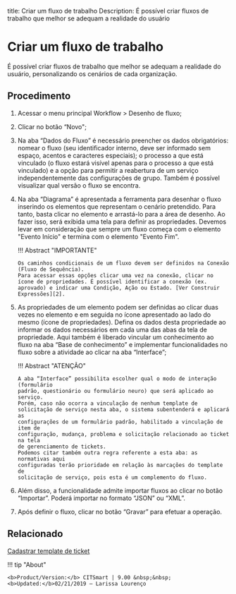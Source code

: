 title: Criar um fluxo de trabalho
Description: É possível criar fluxos de trabalho que melhor se adequam a realidade do usuário

# Criar um fluxo de trabalho

 É possível criar fluxos de trabalho que melhor se adequam a realidade do usuário, personalizando os cenários de cada organização.

Procedimento
------------

1.  Acessar o menu principal Workflow > Desenho de fluxo;

2.  Clicar no botão “Novo";

3.  Na aba “Dados do Fluxo” é necessário preencher os dados obrigatórios: nomear
    o fluxo (seu identificador interno, deve ser informado sem espaço, acentos e
    caracteres especiais); o processo a que está vinculado (o fluxo estará
    visível apenas para o processo a que está vinculado) e a opção para permitir
    a reabertura de um serviço independentemente das configurações de grupo.
    Também é possível visualizar qual versão o fluxo se encontra.

4.  Na aba “Diagrama” é apresentada a ferramenta para desenhar o fluxo inserindo os
    elementos que representam o cenário pretendido. Para tanto, basta clicar no
    elemento e arrastá-lo para a área de desenho. Ao fazer isso, será exibida
    uma tela para definir as propriedades. Devemos levar em consideração que sempre
    um fluxo começa com o elemento "Evento Início" e termina com o elemento "Evento Fim".

    !!! Abstract "IMPORTANTE"
    
        Os caminhos condicionais de um fluxo devem ser definidos na Conexão (Fluxo de Sequência). 
        Para acessar essas opções clicar uma vez na conexão, clicar no ícone de propriedades. É possível identificar a conexão (ex. aprovado) e indicar uma Condição, Ação ou Estado. [Ver Construir Expressões][2].
	

5.  As propriedades de um elemento podem ser definidas ao clicar duas
    vezes no elemento e em seguida no ícone apresentado ao lado do mesmo (ícone de propriedades).
    Defina os dados desta propriedade ao informar os dados necessários em cada uma das
    abas da tela de propriedade. Aqui também é liberado vincular um conhecimento
    ao fluxo na aba “Base de conhecimento” e implementar funcionalidades no
    fluxo sobre a atividade ao clicar na aba “Interface”;

    !!! Abstract "ATENÇÃO"

        A aba “Interface” possibilita escolher qual o modo de interação (formulário
        padrão, questionário ou formulário neuro) que será aplicado ao serviço.
        Porém, caso não ocorra a vinculação de nenhum template de
        solicitação de serviço nesta aba, o sistema subentenderá e aplicará as
        configurações de um formulário padrão, habilitado a vinculação de item de
        configuração, mudança, problema e solicitação relacionado ao ticket na tela
        de gerenciamento de tickets.  
        Podemos citar também outra regra referente a esta aba: as normativas aqui
        configuradas terão prioridade em relação às marcações do template de
        solicitação de serviço, pois esta é um complemento do fluxo.  

6.  Além disso, a funcionalidade admite importar fluxos ao clicar no botão
    “Importar”. Poderá importar no formato “JSON” ou “XML”.

7.  Após definir o fluxo, clicar no botão “Gravar” para efetuar a operação.

Relacionado
------------

[Cadastrar template de ticket](/pt-br/citsmart-platform-9/platform-administration/questionnaires/ticket-template.html)


!!! tip "About"

    <b>Product/Version:</b> CITSmart | 9.00 &nbsp;&nbsp;
    <b>Updated:</b>02/21/2019 – Larissa Lourenço

[2]:/pt-br/citsmart-platform-9/workflow/configuration/expressions-creator.html
